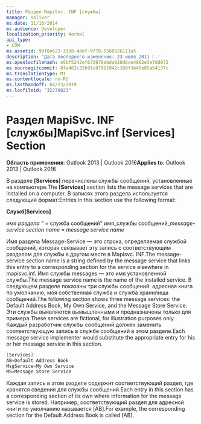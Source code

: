 ```yaml
---
title: Раздел MapiSvc. INF [службы]
manager: soliver
ms.date: 11/16/2014
ms.audience: Developer
localization_priority: Normal
api_type:
- COM
ms.assetid: 99f8e623-3138-4def-9778-5580326111a5
description: 'Дата последнего изменения: 23 июля 2011 г.'
ms.openlocfilehash: e5bf5242ef673976ebda928d6ce4862e3e7dd072
ms.sourcegitcommit: 8fe462c32b91c87911942c188f3445e85a54137c
ms.translationtype: MT
ms.contentlocale: ru-RU
ms.lasthandoff: 04/23/2019
ms.locfileid: "32270023"
---
```

# <a name="mapisvcinf-services-section"></a><span data-ttu-id="d9b53-103">Раздел MapiSvc. INF [службы]</span><span class="sxs-lookup"><span data-stu-id="d9b53-103">MapiSvc.inf [Services] Section</span></span>

  
  
<span data-ttu-id="d9b53-104">**Область применения**: Outlook 2013 | Outlook 2016</span><span class="sxs-lookup"><span data-stu-id="d9b53-104">**Applies to**: Outlook 2013 | Outlook 2016</span></span> 
  
<span data-ttu-id="d9b53-105">В разделе **[Services]** перечислены службы сообщений, установленные на компьютере.</span><span class="sxs-lookup"><span data-stu-id="d9b53-105">The **[Services]** section lists the message services that are installed on a computer.</span></span> <span data-ttu-id="d9b53-106">В записях этого раздела используется следующий формат:</span><span class="sxs-lookup"><span data-stu-id="d9b53-106">Entries in this section use the following format:</span></span> 
  
 <span data-ttu-id="d9b53-107">**Служб**</span><span class="sxs-lookup"><span data-stu-id="d9b53-107">**[Services]**</span></span>
  
 <span data-ttu-id="d9b53-108">_имя раздела "_ =  служба сообщений" имя_службы сообщений_</span><span class="sxs-lookup"><span data-stu-id="d9b53-108">_message-service section name_ =  _message service name_</span></span>
  
<span data-ttu-id="d9b53-109">Имя раздела Message-Service — это строка, определяемая службой сообщений, которая связывает эту запись с соответствующим разделом для службы в другом месте в Mapisvc. INF.</span><span class="sxs-lookup"><span data-stu-id="d9b53-109">The message-service section name is a string defined by the message service that links this entry to a corresponding section for the service elsewhere in mapisvc.inf.</span></span> <span data-ttu-id="d9b53-110">Имя службы messages — это имя установленной службы.</span><span class="sxs-lookup"><span data-stu-id="d9b53-110">The message service name is the name of the installed service.</span></span> <span data-ttu-id="d9b53-111">В следующем разделе показаны три службы сообщений: адресная книга по умолчанию, моя собственная служба и служба хранилища сообщений.</span><span class="sxs-lookup"><span data-stu-id="d9b53-111">The following section shows three message services: the Default Address Book, My Own Service, and the Message Store Service.</span></span> <span data-ttu-id="d9b53-112">Эти службы выявляются вымышленными и предназначены только для примера.</span><span class="sxs-lookup"><span data-stu-id="d9b53-112">These services are fictional, for illustration purposes only.</span></span> <span data-ttu-id="d9b53-113">Каждый разработчик службы сообщений должен заменить соответствующую запись в службе сообщений в этом разделе.</span><span class="sxs-lookup"><span data-stu-id="d9b53-113">Each message service implementer would substitute the appropriate entry for his or her message service in this section.</span></span>
  
```cpp
[Services]
AB=Default Address Book
MsgService=My Own Service
MS=Message Store Service

```

<span data-ttu-id="d9b53-114">Каждая запись в этом разделе содержит соответствующий раздел, где хранятся сведения для службы сообщений.</span><span class="sxs-lookup"><span data-stu-id="d9b53-114">Each entry in this section has a corresponding section of its own where information for the message service is stored.</span></span> <span data-ttu-id="d9b53-115">Например, соответствующий раздел для адресной книги по умолчанию называется [AB].</span><span class="sxs-lookup"><span data-stu-id="d9b53-115">For example, the corresponding section for the Default Address Book is called [AB].</span></span>
  


